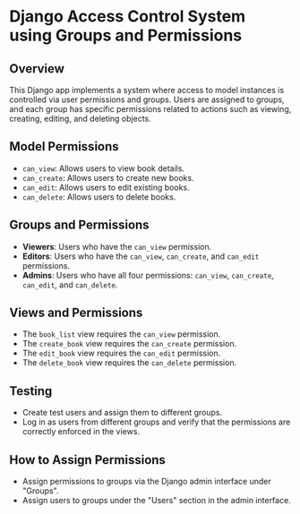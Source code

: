 # Django Access Control System using Groups and Permissions

## Overview
This Django app implements a system where access to model instances is controlled via user permissions and groups. Users are assigned to groups, and each group has specific permissions related to actions such as viewing, creating, editing, and deleting objects.

## Model Permissions
- `can_view`: Allows users to view book details.
- `can_create`: Allows users to create new books.
- `can_edit`: Allows users to edit existing books.
- `can_delete`: Allows users to delete books.

## Groups and Permissions
- **Viewers**: Users who have the `can_view` permission.
- **Editors**: Users who have the `can_view`, `can_create`, and `can_edit` permissions.
- **Admins**: Users who have all four permissions: `can_view`, `can_create`, `can_edit`, and `can_delete`.

## Views and Permissions
- The `book_list` view requires the `can_view` permission.
- The `create_book` view requires the `can_create` permission.
- The `edit_book` view requires the `can_edit` permission.
- The `delete_book` view requires the `can_delete` permission.

## Testing
- Create test users and assign them to different groups.
- Log in as users from different groups and verify that the permissions are correctly enforced in the views.

## How to Assign Permissions
- Assign permissions to groups via the Django admin interface under "Groups".
- Assign users to groups under the "Users" section in the admin interface.
